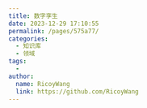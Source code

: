 ```yaml
---
title: 数字孪生
date: 2023-12-29 17:10:55
permalink: /pages/575a77/
categories:
  - 知识库
  - 领域
tags:
  - 
author: 
  name: RicoyWang
  link: https://github.com/RicoyWang
---
```


